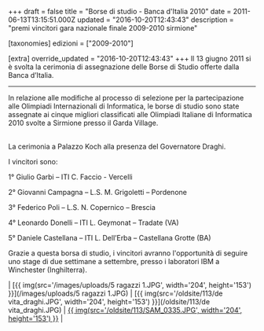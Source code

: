 +++
draft = false
title = "Borse di studio - Banca d'Italia 2010"
date = 2011-06-13T13:15:51.000Z
updated = "2016-10-20T12:43:43"
description = "premi vincitori gara nazionale finale 2009-2010 sirmione"

[taxonomies]
edizioni = ["2009-2010"]

[extra]
override_updated = "2016-10-20T12:43:43"
+++
Il 13 giugno 2011 si è svolta la cerimonia di assegnazione delle Borse di Studio offerte dalla Banca d’Italia.

<div style="text-align: center;">

- - -

</div>
In relazione alle modifiche al processo di selezione per la partecipazione alle Olimpiadi Internazionali di Informatica, le borse di studio sono state assegnate ai cinque migliori classificati alle Olimpiadi Italiane di Informatica 2010 svolte a Sirmione presso il Garda Village.

<br/> La cerimonia a Palazzo Koch alla presenza del Governatore Draghi.

I vincitori sono:

1° Giulio Garbi – ITI C. Faccio - Vercelli

2° Giovanni Campagna – L.S. M. Grigoletti – Pordenone

3° Federico Poli – L.S. N. Copernico – Brescia

4° Leonardo Donelli – ITI L. Geymonat – Tradate (VA)

5° Daniele Castellana – ITI L. Dell’Erba – Castellana Grotte (BA)

Grazie a questa borsa di studio, i vincitori avranno l'opportunità di seguire uno stage di due settimane a settembre, presso i laboratori IBM a Winchester (Inghilterra).

\| [{{ img(src='/images/uploads/5 ragazzi 1.JPG', width='204', height='153') }}](/images/uploads/5 ragazzi 1.JPG) | [{{ img(src='/oldsite/113/de vita_draghi.JPG', width='204', height='153') }}](/oldsite/113/de vita_draghi.JPG) | [{{ img(src='/oldsite/113/SAM_0335.JPG', width='204', height='153') }}](/oldsite/113/SAM_0335.JPG) |
